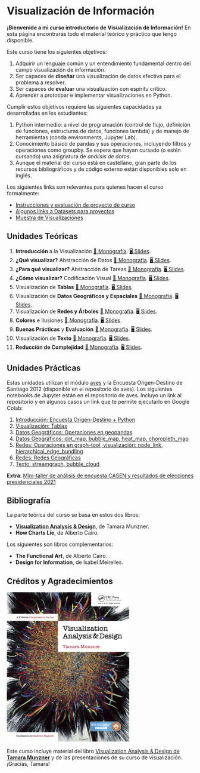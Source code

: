 # Visualización de Información

**¡Bienvenide a mi curso introductorio de Visualización de Información!** En esta página encontrarás todo el material teórico y práctico que tengo disponible.

Este curso tiene los siguientes objetivos:

1.  Adquirir un lenguaje común y un entendimiento fundamental dentro del campo visualización de información.
2.  Ser capaces de **diseñar** una visualización de datos efectiva para el problema a resolver.
3.  Ser capaces de **evaluar** una visualización con espíritu crítico.
4.  Aprender a prototipar e implementar visualizaciones en Python.

Cumplir estos objetivos requiere las siguientes capacidades ya desarrolladas en les estudiantes:

1.  Python intermedio: a nivel de programación (control de flujo, definición de funciones, estructuras de datos, funciones lambda) y de manejo de herramientas (conda environments, Jupyter Lab).
2.  Conocimiento básico de pandas y sus operaciones, incluyendo filtros y operaciones como groupby. Se espera que hayan cursado (o estén cursando) una asignatura de _análisis de datos_.
3.  Aunque el material del curso está en castellano, gran parte de los recursos bibliográficos y de código externo están disponibles solo en inglés.

Los siguientes links son relevantes para quienes hacen el curso formalmente:

*   [Instrucciones y evaluación de proyecto de curso](markdowns/rubrica-proyecto)
*   [Algunos links a Datasets para proyectos](markdowns/resources)
*   [Muestra de Visualizaciones](markdowns/showcase)

## Unidades Teóricas 

1.  **Introducción** a la Visualización [📖 Monografía](markdowns/clase_01.md). [🖥️ Slides](https://docs.google.com/presentation/d/1IUe26BpVOzEaQnPNwXaR62rxbpKvOBp1kwUtYhOC00A/edit?usp=sharing).
2.  **¿Qué visualizar?** Abstracción de Datos [📖 Monografía](markdowns/clase_02.md). [🖥️ Slides](https://docs.google.com/presentation/d/11gqcGFSjfiEtOrqOfYwYtnmyaUY_FsftoICScHOTwWE/edit?usp=sharing).
3.  **¿Para qué visualizar?** Abstracción de Tareas [📖 Monografía](markdowns/clase_03.md). [🖥️ Slides](https://docs.google.com/presentation/d/1mDPP6VliSj_16i6CPzLmANIqxlEcF2HAGAg46u0LoO4/edit?usp=sharing).
4.  **¿Cómo visualizar?** Codificación Visual [📖 Monografía](markdowns/clase_04.md). [🖥️ Slides](https://docs.google.com/presentation/d/1JZu7qxX0ozFjLlV0Z-Q5a1ZXM4bQIRGfC1qyvKFQOgo/edit?usp=sharing).
5.  Visualización de **Tablas** [📖 Monografía](markdowns/clase_05.md). [🖥️ Slides](https://docs.google.com/presentation/d/1ibRpdMGI6HJWpzMzTsIVyRN89ZT6wIS1VZpM6yR3_Wk/edit?usp=sharing).
6.  Visualización de **Datos Geográficos y Espaciales** [📖 Monografía](markdowns/clase_06.md). [🖥️ Slides](https://docs.google.com/presentation/d/1qBhJVLHIZxmHKS9rVicfFiu4NtHvH77mycg1ed-UpIU/edit?usp=sharing).
7.  Visualización de **Redes y Árboles** [📖 Monografía](markdowns/clase_07.md). [🖥️ Slides](https://docs.google.com/presentation/d/1nX9hoMnfW7hOkIcUR41zQVr1k9EtyE8rK9wbL2evUnw/edit?usp=sharing).
8.  **Colores** e Ilusiones [📖 Monografía](markdowns/clase_08.md). [🖥️ Slides](https://docs.google.com/presentation/d/1h13vUj1QnLqQYgxM2i-R1rTbrdE-hA-a0lU1iRq2cUY/edit?usp=sharing).
9.  **Buenas Prácticas** y **Evaluación** [📖 Monografía](markdowns/clase_09.md). [🖥️ Slides](https://docs.google.com/presentation/d/1Fn8ZyGWPM3BLiN6YjxtukXNZ-ootQ1uQ1gvLZf9UpOg/edit?usp=sharing).
10.  Visualización de **Texto** [📖 Monografía](markdowns/clase_10.md). [🖥️ Slides](https://docs.google.com/presentation/d/1bgKoK5QyMu4n8yR10ZNVwBlxwakaetYic6WbSuy2rIw/edit?usp=sharing).
11.  **Reducción de Complejidad** [📖 Monografía](markdowns/clase_11.md). [🖥️ Slides](https://docs.google.com/presentation/d/1BTZ3aPADa14hzv2zihV_dMRfz8sthvLafYM664JT11s/edit?usp=sharing).

## Unidades Prácticas 

Estas unidades utilizan el módulo [aves](https://github.com/zorzalerrante/aves) y la Encuesta Origen-Destino de Santiago 2012 (disponible en el repositorio de aves).
Los siguientes notebooks de Jupyter están en el repositorio de aves. Incluyo un link al repositorio y en algunos casos un link que te permite ejecutarlo en Google Colab:

1. [Introducción: Encuesta Origen-Destino + Python](notebooks/vis-course/01-python-tools.ipynb) 
2. [Visualización: Tablas](notebooks/vis-course/02-python-tablas.ipynb) 
3. [Datos Geográficos: Operaciones en geopandas](notebooks/vis-course/03-python-mapas-preliminario.ipynb) 
4. [Datos Geográficos: dot\_map, bubble\_map, heat\_map, choropleth\_map](notebooks/vis-course/03-python-mapas.ipynb) 
5. [Redes: Operaciones en graph-tool, visualización: node\_link, hierarchical\_edge\_bundling](notebooks/vis-course/04-python-redes-preliminario.ipynb) 
6. [Redes: Redes Geográficas](notebooks/vis-course/05-python-redes-eod.ipynb) 
7. [Texto: streamgraph, bubble\_cloud](notebooks/vis-course/06-python-texto-guaguas.ipynb) 

**Extra**: [Mini-taller de análisis de encuesta CASEN y resultados de elecciones presidenciales 2021](notebooks/talleres/extra-00-data-cleaning-casen.ipynb) 

## Bibliografía 

La parte teórica del curso se basa en estos dos libros:

*   **[Visualization Analysis & Design](http://www.cs.ubc.ca/~tmm/vadbook/)**, de Tamara Munzner.
*   **How Charts Lie**, de Alberto Cairo.

Los siguientes son libros complementarios:

*   **The Functional Art**, de Alberto Cairo.
*   **Design for Information**, de Isabel Meirelles.

## Créditos y Agradecimientos 

![](images/vad_book.png)

Este curso incluye material del libro [Visualization Analysis & Design de **Tamara Munzner**](http://www.cs.ubc.ca/~tmm/vadbook/) y de las presentaciones de su curso de visualización. ¡Gracias, Tamara!

